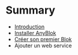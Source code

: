 # Summary

* [Introduction](README.md)
* [Installer AnyBlok](installer_anyblok.md)
* [Créer son premier Blok](creer_son_premier_blok.md)
* Ajouter un web service

